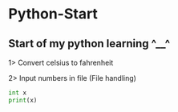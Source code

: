 # Python-Start

## Start of my python learning ^__^

1> Convert celsius to fahrenheit

2> Input numbers in file (File handling)

```python
int x
print(x)
```
